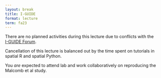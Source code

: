```yaml
---
layout: break
title: I-GUIDE
format: lecture
term: fa23
---
```


There are no planned activities during this lecture due to conflicts with the [I-GUIDE Forum](https://iguide.illinois.edu/forum-2023/).

Cancellation of this lecture is balanced out by the time spent on tutorials in spatial R and spatial Python.

You *are* expected to attend lab and work collaboratively on reproducing the Malcomb et al study.

